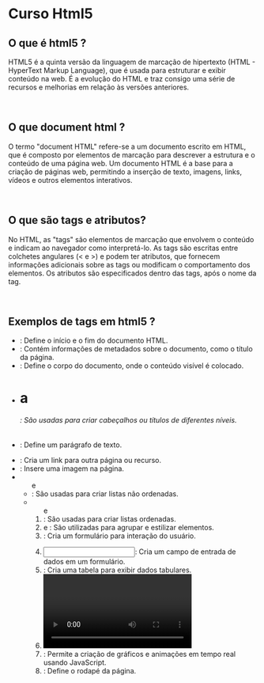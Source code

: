 # Curso Html5

## O que é html5 ?
<p>
  HTML5 é a quinta versão da linguagem de marcação de hipertexto (HTML - HyperText Markup Language), que é usada para estruturar e exibir conteúdo na web. É a evolução do HTML e traz consigo uma série de recursos e melhorias em relação às versões anteriores.
</p>
</br>

## O que document html ?

<p>
  O termo "document HTML" refere-se a um documento escrito em HTML, que é composto por elementos de marcação para descrever a estrutura e o conteúdo de uma página web. Um documento HTML é a base para a criação de páginas web, permitindo a inserção de texto, imagens, links, vídeos e outros elementos interativos.
</p>
</br>

## O que são tags e atributos?

<p>
  No HTML, as "tags" são elementos de marcação que envolvem o conteúdo e indicam ao navegador como interpretá-lo. As tags são escritas entre colchetes angulares (< e >) e podem ter atributos, que fornecem informações adicionais sobre as tags ou modificam o comportamento dos elementos. Os atributos são especificados dentro das tags, após o nome da tag.
</p>
</br>

## Exemplos de tags em html5 ?

- <html>: Define o início e o fim do documento HTML.
- <head>: Contém informações de metadados sobre o documento, como o título da página.
- <body>: Define o corpo do documento, onde o conteúdo visível é colocado.
- <h1> a <h6>: São usadas para criar cabeçalhos ou títulos de diferentes níveis.
- <p>: Define um parágrafo de texto.
- <a>: Cria um link para outra página ou recurso.
- <img>: Insere uma imagem na página.
- <ul> e <li>: São usadas para criar listas não ordenadas.
- <ol> e <li>: São usadas para criar listas ordenadas.
- <div> e <span>: São utilizadas para agrupar e estilizar elementos.
- <form>: Cria um formulário para interação do usuário.
- <input>: Cria um campo de entrada de dados em um formulário.
- <table>: Cria uma tabela para exibir dados tabulares.
- <video> e <audio>: Permitem a incorporação de vídeos e áudios na página.
- <canvas>: Permite a criação de gráficos e animações em tempo real usando JavaScript.
- <footer>: Define o rodapé da página.

